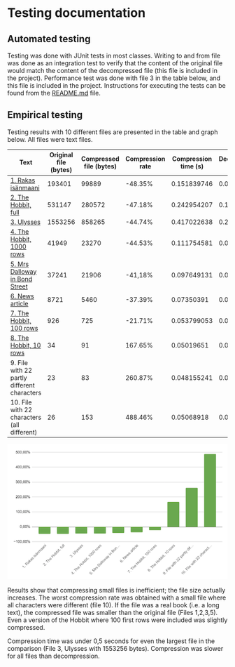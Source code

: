 # Testing documentation

## Automated testing

Testing was done with JUnit tests in most classes. Writing to and from file was done as an integration test to verify that the content of the original file would match the content of the decompressed file (this file is included in the project). Performance test was done with file 3 in the table below, and this file is included in the project.  Instructions for executing the tests can be found from the [README.md](https://github.com/tsalohei/tiralab-taru#tests) file.  

## Empirical testing

Testing results with 10 different files are presented in the table and graph below. All files were text files.

| Text                                        | Original file   (bytes) | Compressed file   (bytes) | Compression rate | Compression time (s) | Decompression   time |
|---------------------------------------------|-------------------------|---------------------------|------------------|----------------------|----------------------|
|[1. Rakas isänmaani](http://www.gutenberg.org/cache/epub/46655/pg46655.txt)                          | 193401                  | 99889                     | -48.35%          | 0.151839746          | 0.096862313          |
|[2. The Hobbit, full](https://www.pdfdrive.com/the-hobbit-e17592270.html)                         | 531147                  | 280572                    | -47.18%          | 0.242954207          | 0.122804458          |
|[3. Ulysses](http://www.gutenberg.org/files/4300/4300-0.txt)                                  | 1553256                 | 858265                    | -44.74%          | 0.417022638          | 0.27458819           |
|[4. The Hobbit, 1000 rows](https://www.pdfdrive.com/the-hobbit-e17592270.html)                    | 41949                   | 23270                     | -44.53%          | 0.111754581          | 0.061255163          |
|[5. Mrs Dalloway in Bond Street](http://www.gutenberg.org/cache/epub/63107/pg63107.txt)              | 37241                   | 21906                     | -41,18%          | 0.097649131          | 0.059749273          |
|[6. News article](https://yle.fi/uutiset/osasto/news/heavy_road_traffic_unlikely_in_finland_this_holiday_season/11702451)                             | 8721                    | 5460                      | -37.39%          | 0.07350391           | 0.038645061          |
|[7. The Hobbit, 100 rows](https://www.pdfdrive.com/the-hobbit-e17592270.html)                     | 926                     | 725                       | -21.71%          | 0.053799053          | 0.027874347          |
|[8. The Hobbit, 10 rows](https://www.pdfdrive.com/the-hobbit-e17592270.html)                      | 34                      | 91                        | 167.65%          | 0.05019651           | 0.025430724          |
| 9. File with 22 partly different characters | 23                      | 83                        | 260.87%          | 0.048155241          | 0.026119909          |
| 10. File with 22 characters (all different) | 26                      | 153                       | 488.46%          | 0.05068918           | 0.024832483          |

![Compression rates](https://github.com/tsalohei/tiralab-taru/blob/main/documentation/images/testing_results.png)

Results show that compressing small files is inefficient; the file size actually increases. The worst compression rate was obtained with a small file where all characters were different (file 10). If the file was a real book (i.e. a long text), the compressed file was smaller than the original file (Files 1,2,3,5). Even a version of the Hobbit where 100 first rows were included was slightly compressed.

Compression time was under 0,5 seconds for even the largest file in the comparison (File 3, Ulysses with 1553256 bytes). Compression was slower for all files than decompression.  

